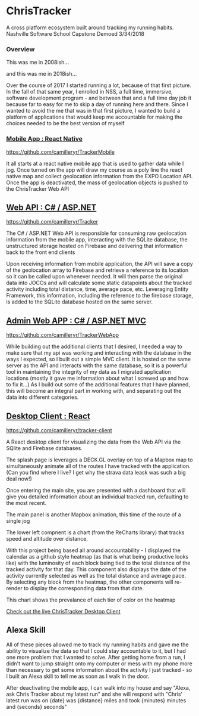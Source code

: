# ChrisTracker
A cross platform ecosystem built around tracking my running habits.
Nashville Software School Capstone
Demoed 3/34/2018

### Overview 

This was me in 2008ish...

and this was me in 2018ish...

Over the course of 2017 I started running a lot, because of that first picture.  In the fall of that same year, I enrolled in NSS, a full time, immersive, software development program - and between that and a full time day job it because far to easy for me to skip a day of running here and there.
Since I wanted to avoid the me that was in that first picture, I wanted to build a platform of applications that would keep me accountable for making the choices needed to be the best version of myself

### [Mobile App : React Native](https://github.com/camilleryr/TrackerMobile)
https://github.com/camilleryr/TrackerMobile


It all starts at a react native mobile app that is used to gather data while I jog.
Once turned on the app will draw my course as a poly line the react native map and collect geolocation information from the EXPO Location API.
Once the app is deactivated, the mass of geolocation objects is pushed to the ChrisTracker Web API

## [Web API : C# / ASP.NET](https://github.com/camilleryr/Tracker)
https://github.com/camilleryr/Tracker

The C# / ASP.NET Web API is responsible for consuming raw geolocation information from the mobile app, interacting with the SQLite database, the unstructured storage hosted on Firebase and delivering that information back to the front end clients

Upon receiving information from mobile application, the API will save a copy of the geolocation array to Firebase and retrieve a reference to its location so it can be called upon whenever needed.
It will then parse the original data into JOCOs and will calculate some static datapoints about the tracked activity including total distance, time, average pace, etc.  Leveraging Entity Framework, this information, including the reference to the firebase storage, is added to the SQLite database hosted on the same server.

## [Admin Web APP : C# / ASP.NET MVC](https://github.com/camilleryr/TrackerWebApp)
https://github.com/camilleryr/TrackerWebApp

While building out the additional clients that I desired, I needed a way to make sure that my api was working and interacting with the database in the ways I expected, so I built out a simple MVC client.  It is hosted on the same server as the API and interacts with the same database, so it is a powerful tool in maintaining the integrity of my data as I migrated application locations (mostly it gave me information about what I screwed up and how to fix it...)
As I build out some of the additional features that I have planned, this will become an integral part in working with, and separating out the data into different categories.

## [Desktop Client : React](https://github.com/camilleryr/tracker-client)
https://github.com/camilleryr/tracker-client

A React desktop client for visualizing the data from the Web API via the SQlite and Firebase databases.

The splash page is leverages a DECK.GL overlay on top of a Mapbox map to simultaneously animate all of the routes I have tracked with the application.  (Can you find where I live?  I get why the strava data leask was such a big deal now!)


Once entering the main site, you are presented with a dashboard that will give you detailed information about an individual tracked run, defaulting to the most recent.


The main panel is another Mapbox animation, this time of the route of a single jog


The lower left compnent is a chart (from the ReCharts library) that tracks speed and altitude over distance.


With this project being based all around accountability - I displayed the calendar as a github style heatmap (as that is what being productive looks like) with the luminosity of each block being tied to the total distance of the tracked activity for that day.  This component also displays the date of the activity currently selected as well as the total distance and average pace.
By selecting any block from the heatmap, the other components will re-render to display the corresponding data from that date.


This chart shows the prevalance of each tier of color on the heatmap




[Check out the live ChrisTracker Desktop Client](http://chrismiller.club/tracker-client/)

## Alexa Skill

All of these pieces allowed me to track my running habits and gave me the ability to visualize the data so that I could stay accountable to it, but I had one more problem that I wanted to solve.
After getting home from a run, I didn't want to jump straight onto my computer or mess with my phone more than necessary to get some information about the activity I just tracked - so I built an Alexa skill to tell me as soon as I walk in the door.

After deactivating the mobile app, I can walk into my house and say "Alexa, ask Chris Tracker about my latest run" and she will respond with "Chris' latest run was on {date} was {distance} miles and took {minutes} minutes and {seconds} seconds"

